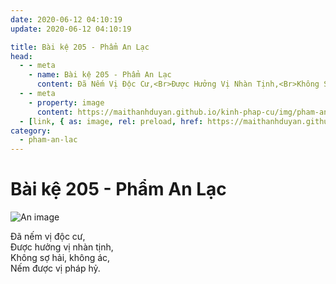```yaml
---
date: 2020-06-12 04:10:19
update: 2020-06-12 04:10:19

title: Bài kệ 205 - Phẩm An Lạc
head:
  - - meta
    - name: Bài kệ 205 - Phẩm An Lạc
      content: Ðã Nếm Vị Độc Cư,<Br>Ðược Hưởng Vị Nhàn Tịnh,<Br>Không Sợ Hải, Không Ác,<Br>Nếm Được Vị Pháp Hỷ.<Br>
  - - meta
    - property: image
      content: https://maithanhduyan.github.io/kinh-phap-cu/img/pham-an-lac/pham-an-lac-205.jpg
  - [link, { as: image, rel: preload, href: https://maithanhduyan.github.io/kinh-phap-cu/img/pham-an-lac/pham-an-lac-205.jpg }]
category:
  - pham-an-lac
---
```


# Bài kệ 205 - Phẩm An Lạc

![An image](/img/pham-an-lac/pham-an-lac-205.jpg)

Ðã nếm vị độc cư,<br>Ðược hưởng vị nhàn tịnh,<br>Không sợ hải, không ác,<br>Nếm được vị pháp hỷ.<br>
